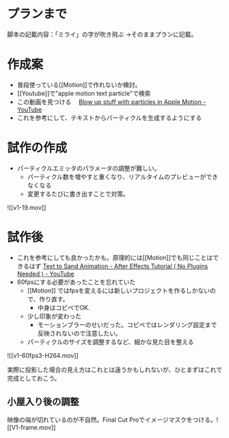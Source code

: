 # プランまで
脚本の記載内容：「ミライ」の字が吹き飛ぶ
→そのままプランに記載。

# 作成案
- 普段使っている[[Motion]]で作れないか検討。
- [[Youtube]]で"apple motion text particle"で検索
- この動画を見つける
　[Blow up stuff with particles in Apple Motion - YouTube](https://www.youtube.com/watch?v=Ma73kTVEY44)
- これを参考にして、テキストからパーティクルを生成するようにする

# 試作の作成
- パーティクルエミッタのパラメータの調整が難しい。
	- パーティクル数を増やすと重くなり、リアルタイムのプレビューができなくなる
	- 変更するたびに書き出すことで対策。

![[v1-19.mov]]
# 試作後
- これを参考にしても良かったかも。原理的には[[Motion]]でも同じことはできるはず
[Text to Sand Animation - After Effects Tutorial ( No Plugins Needed ) - YouTube](https://www.youtube.com/watch?v=ppRjhtNwyGY)
- 60fpsにする必要があったことを忘れていた
	- [[Motion]] ではfpsを変えるには新しいプロジェクトを作るしかないので、作り直す。
		- 中身はコピペでOK.
	- 少し印象が変わった
		- モーションブラーのせいだった。コピペではレンダリング設定まで反映されないので注意したい。
	- パーティクルのサイズを調整するなど、細かな見た目を整える

![[v1-60fps3-H264.mov]]

実際に投影した場合の見え方はこれとは違うかもしれないが、ひとまずはこれで完成としておこう。

## 小屋入り後の調整 
映像の端が切れているのが不自然。Final Cut Proでイメージマスクをつける。![[V1-frame.mov]]